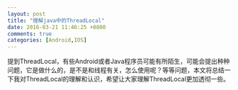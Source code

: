 ```yaml
---
layout: post
title: "理解java中的ThreadLocal"
date: 2016-03-21 11:46:25 +0800
comments: true
categories: [Android,IOS]
---
```


提到ThreadLocal，有些Android或者Java程序员可能有所陌生，可能会提出种种问题，它是做什么的，是不是和线程有关，怎么使用呢？等等问题，本文将总结一下我对ThreadLocal的理解和认识，希望让大家理解ThreadLocal更加透彻一些。
